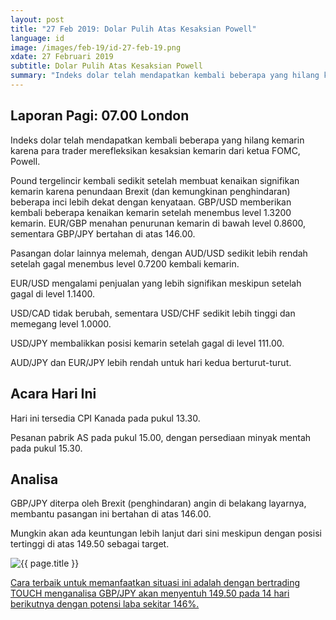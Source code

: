 ```yaml
---
layout: post
title: "27 Feb 2019: Dolar Pulih Atas Kesaksian Powell"
language: id
image: /images/feb-19/id-27-feb-19.png
xdate: 27 Februari 2019
subtitle: Dolar Pulih Atas Kesaksian Powell
summary: "Indeks dolar telah mendapatkan kembali beberapa yang hilang kemarin karena para trader merefleksikan kesaksian kemarin dari ketua FOMC, Powell. Pound tergelincir kembali sedikit setelah membuat kenaikan signifikan kemarin karena penundaan Brexit (dan kemungkinan penghindaran) beberapa inci lebih dekat dengan kenyataan"
---
```

## Laporan Pagi: 07.00 London

Indeks dolar telah mendapatkan kembali beberapa yang hilang kemarin karena para trader merefleksikan kesaksian kemarin dari ketua FOMC, Powell.

Pound tergelincir kembali sedikit setelah membuat kenaikan signifikan kemarin karena penundaan Brexit (dan kemungkinan penghindaran) beberapa inci lebih dekat dengan kenyataan. GBP/USD memberikan kembali beberapa kenaikan kemarin setelah menembus level 1.3200 kemarin. EUR/GBP menahan penurunan kemarin di bawah level 0.8600, sementara GBP/JPY bertahan di atas 146.00.

Pasangan dolar lainnya melemah, dengan AUD/USD sedikit lebih rendah setelah gagal menembus level 0.7200 kembali kemarin.

EUR/USD mengalami penjualan yang lebih signifikan meskipun setelah gagal di level 1.1400.

USD/CAD tidak berubah, sementara USD/CHF sedikit lebih tinggi dan memegang level 1.0000.

USD/JPY membalikkan posisi kemarin setelah gagal di level 111.00.

AUD/JPY dan EUR/JPY lebih rendah untuk hari kedua berturut-turut.

## Acara Hari Ini

Hari ini tersedia CPI Kanada pada pukul 13.30.

Pesanan pabrik AS pada pukul 15.00, dengan persediaan minyak mentah pada pukul 15.30.

## Analisa

GBP/JPY diterpa oleh Brexit (penghindaran) angin di belakang layarnya, membantu pasangan ini bertahan di atas 146.00.

Mungkin akan ada keuntungan lebih lanjut dari sini meskipun dengan posisi tertinggi di atas 149.50 sebagai target.

<img src="{{ site.url }}/images/feb-19/id-27-feb-19.png" alt="{{ page.title }}" title="{{ page.title }}">

<a href="%LINK%%?currency=USD&market=forex&underlying=frxGBPJPY&formname=touchnotouch&duration_amount=14&duration_units=d&amount=10&amount_type=stake&expiry_type=duration&barrier=149.50" target="_blank" rel="noopener noreferrer nofollow">Cara terbaik untuk memanfaatkan situasi ini adalah dengan bertrading TOUCH menganalisa GBP/JPY akan menyentuh 149.50 pada 14 hari berikutnya dengan potensi laba sekitar 146%.</a>
